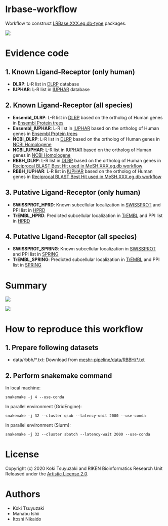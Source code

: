 # lrbase-workflow
Workflow to construct [LRBase.XXX.eg.db-type](https://bioconductor.org/packages/release/data/annotation/html/LRBase.Hsa.eg.db.html) packages.

![](https://github.com/rikenbit/lrbase-workflow/blob/master/dag.svg)

# Evidence code
## 1. Known Ligand-Receptor (only human)

- **DLRP**: L-R list in [DLRP](http://dip.doe-mbi.ucla.edu/dip/dlrp/dlrp.txt) database
- **IUPHAR**: L-R list in [IUPHAR](http://www.guidetopharmacology.org/DATA/interactions.csv) database

## 2. Known Ligand-Receptor (all species)

- **Ensembl_DLRP**: L-R list in [DLRP](http://dip.doe-mbi.ucla.edu/dip/dlrp/dlrp.txt) based on the ortholog of Human genes in [Ensembl Protein trees](https://asia.ensembl.org/info/genome/compara/homology_method.html)
- **Ensembl_IUPHAR**: L-R list in [IUPHAR](http://www.guidetopharmacology.org/DATA/interactions.csv) based on the ortholog of Human genes in [Ensembl Protein trees](https://asia.ensembl.org/info/genome/compara/homology_method.html)
- **NCBI_DLRP**: L-R list in [DLRP](http://dip.doe-mbi.ucla.edu/dip/dlrp/dlrp.txt) based on the ortholog of Human genes in [NCBI Homologene](https://www.ncbi.nlm.nih.gov/homologene)
- **NCBI_IUPHAR**: L-R list in [IUPHAR](http://www.guidetopharmacology.org/DATA/interactions.csv) based on the ortholog of Human genes in [NCBI Homologene](https://www.ncbi.nlm.nih.gov/homologene)
- **RBBH_DLRP**: L-R list in [DLRP](http://dip.doe-mbi.ucla.edu/dip/dlrp/dlrp.txt) based on the ortholog of Human genes in [Reciprocal BLAST Best Hit used in MeSH.XXX.eg.db workflow](https://github.com/rikenbit/meshr-pipeline)
- **RBBH_IUPHAR**: L-R list in [IUPHAR](http://www.guidetopharmacology.org/DATA/interactions.csv) based on the ortholog of Human genes in [Reciprocal BLAST Best Hit used in MeSH.XXX.eg.db workflow](https://github.com/rikenbit/meshr-pipeline)

## 3. Putative Ligand-Receptor (only human)

- **SWISSPROT_HPRD**: Known subcellular localization in [SWISSPROT](http://www.uniprot.org/uniprot/?query=reviewed:yes) and PPI list in [HPRD](http://hprd.org/download)
- **TrEMBL_HPRD**: Predicted subcellular localization in [TrEMBL](http://www.uniprot.org/uniprot/?query=reviewed:no) and PPI list in [HPRD](http://hprd.org/download)


## 4. Putative Ligand-Receptor (all species)

- **SWISSPROT_SPRING**: Known subcellular localization in [SWISSPROT](http://www.uniprot.org/uniprot/?query=reviewed:yes) and PPI list in [SPRING](https://string-db.org/cgi/download.pl)
- **TrEMBL_SPRING**: Predicted subcellular localization in [TrEMBL](http://www.uniprot.org/uniprot/?query=reviewed:no) and PPI list in [SPRING](https://string-db.org/cgi/download.pl)

# Summary
![](https://github.com/rikenbit/lrbase-workflow/blob/master/plot/coverage.png)

![](https://github.com/rikenbit/lrbase-workflow/blob/master/plot/percentage.png)

# How to reproduce this workflow
## 1. Prepare following datasets
- data/rbbh/*.txt: Download from [meshr-pipeline/data/RBBH/*.txt](https://github.com/rikenbit/meshr-pipeline)

## 2. Perform snakemake command

In local machine:
```
snakemake -j 4 --use-conda
```

In parallel environment (GridEngine):
```
snakemake -j 32 --cluster qsub --latency-wait 2000 --use-conda
```

In parallel environment (Slurm):
```
snakemake -j 32 --cluster sbatch --latency-wait 2000 --use-conda
```

# License
Copyright (c) 2020 Koki Tsuyuzaki and RIKEN Bioinformatics Research Unit Released under the [Artistic License 2.0](http://www.perlfoundation.org/artistic_license_2_0).

# Authors
- Koki Tsuyuzaki
- Manabu Ishii
- Itoshi Nikaido